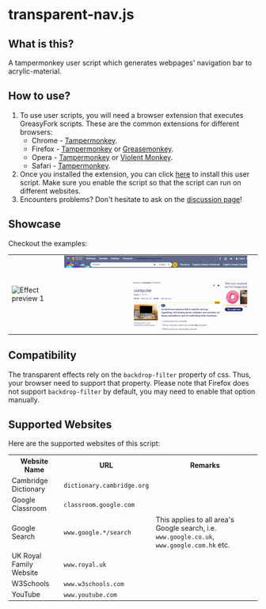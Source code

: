 # transparent-nav.js

## What is this?
A tampermonkey user script which generates webpages' navigation bar to acrylic-material.

## How to use?
1. To use user scripts, you will need a browser extension that executes GreasyFork scripts. These are the common extensions for different browsers:
	* Chrome - [Tampermonkey](https://tampermonkey.net/?ext=dhdg&browser=chrome).
    * Firefox - [Tampermonkey](https://tampermonkey.net/?ext=dhdg&browser=firefox) or [Greasemonkey](https://addons.mozilla.org/en-US/firefox/addon/greasemonkey/).
	* Opera - [Tampermonkey](https://tampermonkey.net/?ext=dhdg&browser=opera) or [Violent Monkey](https://addons.opera.com/en/extensions/details/violent-monkey/).
	* Safari - [Tampermonkey](https://tampermonkey.net/?ext=dhdg&browser=safari).
2. Once you installed the extension, you can click [here](https://greasyfork.org/en/scripts/425364-transparent-navigation-bar) to install this user script. Make sure you enable the script so that the script can run on different websites.
3. Encounters problems? Don't hesitate to ask on the [discussion page](https://github.com/ShingZhanho/transparent-nav.js/discussions)!

## Showcase
Checkout the examples:
<table>
	<tr>
		<td><img src="docs/trans-nav-readme-showcase-01.gif" alt="Effect preview 1"/><td>
		<td><img src="docs/trans-nav-readme-showcase-02.gif" alt="Effect preview 2"/><td>
	</tr>
</table>


## Compatibility
The transparent effects rely on the `backdrop-filter` property of css. Thus, your browser need to support that property. Please note that Firefox does not support `backdrop-filter` by default, you may need to enable that option manually.

## Supported Websites
Here are the supported websites of this script:
<br/>
<table>
<tr><th>Website Name</th><th>URL</th><th>Remarks</th></tr>

<tr><td>Cambridge Dictionary</td><td><code>dictionary.cambridge.org</code></td><td></td></tr>

<tr><td>Google Classroom</td><td><code>classroom.google.com</code></td><td></td></tr>

<tr><td>Google Search</td><td><code>www.google.*/search</code></td><td>This applies to all area's Google search, i.e. <code>www.google.co.uk</code>, <code>www.google.com.hk</code> etc.</td></tr>

<tr><td>UK Royal Family Website</td><td><code>www.royal.uk</code></td><td></td></tr>

<tr><td>W3Schools</td><td><code>www.w3schools.com</code></td><td></td></tr>

<tr><td>YouTube</td><td><code>www.youtube.com</code></td><td></td></tr>
</table>
